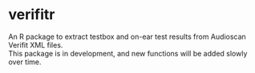 # verifitr
An R package to extract testbox and on-ear test results from Audioscan Verifit XML files.  
This package is in development, and new functions will be added slowly over time.

